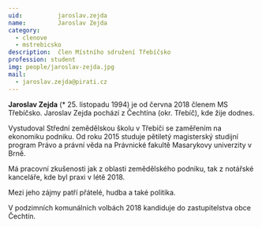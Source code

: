 ```yaml
---
uid:          jaroslav.zejda
name:         Jaroslav Zejda
category:
  - clenove
  - mstrebicsko
description:  člen Místního sdružení Třebíčsko
profession: student
img: people/jaroslav-zejda.jpg
mail:
  - jaroslav.zejda@pirati.cz
---
```


**Jaroslav Zejda** (* 25. listopadu 1994) je od června 2018 členem MS Třebíčsko. Jaroslav Zejda pochází z Čechtína (okr. Třebíč), kde žije dodnes.

Vystudoval Střední zemědělskou školu v Třebíči se zaměřením na ekonomiku podniku. Od roku 2015 studuje pětiletý magisterský studijní program Právo a právní věda na Právnické fakultě Masarykovy univerzity v Brně.

Má pracovní zkušenosti jak z oblasti zemědělského podniku, tak z notářské kanceláře, kde byl praxi v létě 2018.

Mezi jeho zájmy patří přátelé, hudba a také politika.

V podzimních komunálních volbách 2018 kandiduje do zastupitelstva obce Čechtín. 
